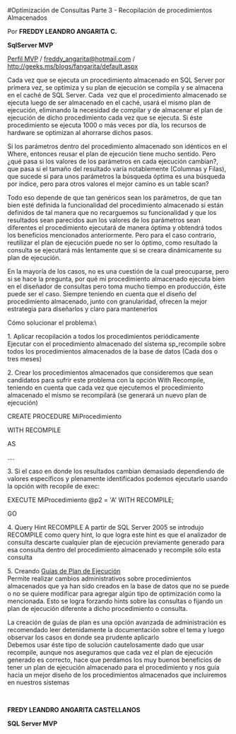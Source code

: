 


<properties
	pageTitle="Optimización de Consultas Parte 2 - Anti Semi Joins"
	description="Optimización de Consultas Parte 2 - Anti Semi Joins"
	services="servers"
	documentationCenter=""
	authors="andygonusa"
	manager=""
	editor="andygonusa"/>

<tags
	ms.service="servers"
	ms.workload="SQL"
	ms.tgt_pltfrm="na"
	ms.devlang="na"
	ms.topic="how-to-article"
	ms.date="05/16/2016"
	ms.author="andygonusa"/>


#Optimización de Consultas Parte 3 - Recopilación de procedimientos Almacenados


Por **FREDDY LEANDRO ANGARITA C.**

**SqlServer MVP** 

[Perfil MVP](https://mvp.support.microsoft.com/es-es/mvp/Freddy%20Leandro%20Angarita%20Castellanos-4028407) / <freddy_angarita@hotmail.com> / <http://geeks.ms/blogs/fangarita/default.aspx>

Cada vez que se ejecuta un procedimiento almacenado en SQL Server por
primera vez, se optimiza y su plan de ejecución se compila y se almacena
en el caché de SQL Server. Cada  vez que el procedimiento almacenado se
ejecuta luego de ser almacenado en el caché, usará el mismo plan de
ejecución, eliminando la necesidad de compilar y de almacenar el plan de
ejecución de dicho procedimiento cada vez que se ejecuta. Si éste
procedimiento se ejecuta 1000 o más veces por día, los recursos de
hardware se optimizan al ahorrarse dichos pasos.

Si los parámetros dentro del procedimiento almacenado son idénticos en
el Where, entonces reusar el plan de ejecución tiene mucho sentido. Pero
¿qué pasa si los valores de los parámetros en cada ejecución cambian?,
que pasa si el tamaño del resultado varía notablemente (Columnas y
Filas), que sucede si para unos parámetros la búsqueda óptima es una
búsqueda por índice, pero para otros valores el mejor camino es un table
scan?

Todo eso depende de que tan genéricos sean los parámetros, de que tan
bien esté definida la funcionalidad del procedimiento almacenado si
están definidos de tal manera que no recarguemos su funcionalidad y que
los resultados sean parecidos aun los valores de los parámetros sean
diferentes el procedimiento ejecutará de manera óptima y obtendrá todos
los beneficios mencionados anteriormente. Pero para el caso contrario,
reutilizar el plan de ejecución puede no ser lo óptimo, como resultado
la consulta se ejecutará más lentamente que si se creara dinámicamente
su plan de ejecución.

En la mayoría de los casos, no es una cuestión de la cual preocuparse,
pero si se hace la pregunta, por qué mi procedimiento almacenado ejecuta
bien en el diseñador de consultas pero toma mucho tiempo en producción,
éste puede ser el caso. Siempre teniendo en cuenta que el diseño del
procedimiento almacenado, junto con granularidad, ofrecen la mejor
estrategia para diseñarlos y claro para mantenerlos

Cómo solucionar el problema:\

1\. Aplicar recopilación a todos los procedimientos periódicamente\
Ejecutar con el procedimiento almacenado del sistema sp\_recompile sobre
todos los procedimientos almacenados de la base de datos (Cada dos o
tres meses)

2\. Crear los procedimientos almacenados que consideremos que sean
candidatos para sufrir este problema con la opción With Recompile,
teniendo en cuenta que cada vez que ejecutemos el procedimiento
almacenado el mismo se recompilará (se generará un nuevo plan de
ejecución)

CREATE PROCEDURE MiProcedimiento

WITH RECOMPILE

AS

....


3\. Si el caso en donde los resultados cambian demasiado dependiendo de
valores específicos y plenamente identificados podemos ejecutarlo usando
la opción with recopile de exec:

EXECUTE MiProcedimiento @p2 = 'A' WITH RECOMPILE;

GO

4\. Query Hint RECOMPILE
A partir de SQL Server 2005 se introdujo RECOMPILE como query hint, lo
que logra este hint es que el analizador de consulta descarte cualquier
plan de ejecución previamente generado para esa consulta dentro del
procedimiento almacenado y recompile sólo esta consulta

5\. Creando [Guías de Plan de Ejecución](http://msdn.microsoft.com/es-es/library/ms190417.aspx)\
Permite realizar cambios administrativos sobre procedimientos
almacenados que ya han sido creados en la base de datos que no se puede
o no se quiere modificar para agregar algún tipo de optimización como la
mencionada. Esto se logra forzando hints sobre las consultas o fijando
un plan de ejecución diferente a dicho procedimiento o consulta.

La creación de guías de plan es una opción avanzada de administración es
recomendado leer detenidamente la documentación sobre el tema y luego
observar los casos en donde sea prudente aplicarlo\
Debemos usar éste tipo de solución cautelosamente dado que usar
recompile, aunque nos aseguramos que cada vez el plan de ejecución
generado es correcto, hace que perdamos los muy buenos beneficios de
tener un plan de ejecución almacenado para el procedimiento y nos guía
hacia un mejor diseño de los procedimientos almacenados que incluiremos
en nuestros sistemas

 

**FREDY LEANDRO ANGARITA CASTELLANOS**

**SQL Server MVP**

